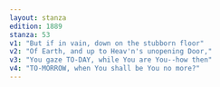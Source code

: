 ```yaml
---
layout: stanza
edition: 1889
stanza: 53
v1: "But if in vain, down on the stubborn floor"
v2: "Of Earth, and up to Heav'n's unopening Door,"
v3: "You gaze TO-DAY, while You are You--how then"
v4: "TO-MORROW, when You shall be You no more?"
---
```

